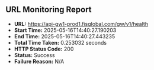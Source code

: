 ## URL Monitoring Report

- **URL:** https://api-gw1-prod1.fisglobal.com/gw/v1/health
- **Start Time:** 2025-05-16T14:40:27.190203
- **End Time:** 2025-05-16T14:40:27.443235
- **Total Time Taken:** 0.253032 seconds
- **HTTP Status Code:** 200
- **Status:** Success
- **Failure Reason:** N/A
